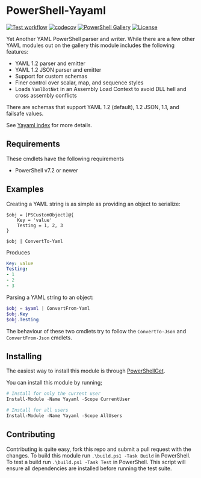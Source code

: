 # PowerShell-Yayaml

[![Test workflow](https://github.com/jborean93/PowerShell-Yayaml/workflows/Test%20Yayaml/badge.svg)](https://github.com/jborean93/PowerShell-Yayaml/actions/workflows/ci.yml)
[![codecov](https://codecov.io/gh/jborean93/PowerShell-Yayaml/branch/main/graph/badge.svg?token=b51IOhpLfQ)](https://codecov.io/gh/jborean93/PowerShell-Yayaml)
[![PowerShell Gallery](https://img.shields.io/powershellgallery/dt/Yayaml.svg)](https://www.powershellgallery.com/packages/Yayaml)
[![License](https://img.shields.io/badge/license-MIT-blue.svg)](https://github.com/jborean93/PowerShell-Yayaml/blob/main/LICENSE)

Yet Another YAML PowerShell parser and writer.
While there are a few other YAML modules out on the gallery this module includes the following features:

+ YAML 1.2 parser and emitter
+ YAML 1.2 JSON parser and emitter
+ Support for custom schemas
+ Finer control over scalar, map, and sequence styles
+ Loads `YamlDotNet` in an Assembly Load Context to avoid DLL hell and cross assembly conflicts

There are schemas that support YAML 1.2 (default), 1.2 JSON, 1.1, and failsafe values.

See [Yayaml index](docs/en-US/Yayaml.md) for more details.

## Requirements

These cmdlets have the following requirements

* PowerShell v7.2 or newer

## Examples

Creating a YAML string is as simple as providing an object to serialize:

```powerhell
$obj = [PSCustomObject]@{
    Key = 'value'
    Testing = 1, 2, 3
}

$obj | ConvertTo-Yaml
```

Produces

```yaml
Key: value
Testing:
- 1
- 2
- 3
```

Parsing a YAML string to an object:

```powershell
$obj = $yaml | ConvertFrom-Yaml
$obj.Key
$obj.Testing
```

The behaviour of these two cmdlets try to follow the `ConvertTo-Json` and `ConvertFrom-Json` cmdlets.

## Installing

The easiest way to install this module is through [PowerShellGet](https://docs.microsoft.com/en-us/powershell/gallery/overview).

You can install this module by running;

```powershell
# Install for only the current user
Install-Module -Name Yayaml -Scope CurrentUser

# Install for all users
Install-Module -Name Yayaml -Scope AllUsers
```

## Contributing

Contributing is quite easy, fork this repo and submit a pull request with the changes.
To build this module run `.\build.ps1 -Task Build` in PowerShell.
To test a build run `.\build.ps1 -Task Test` in PowerShell.
This script will ensure all dependencies are installed before running the test suite.
